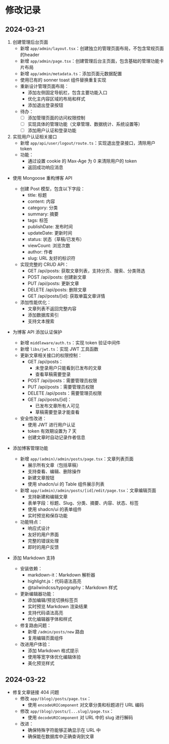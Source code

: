 # 修改记录

## 2024-03-21
1. 创建管理后台页面
   - 新增 `app/admin/layout.tsx`：创建独立的管理页面布局，不包含常规页面的header
   - 新增 `app/admin/page.tsx`：创建管理后台主页面，包含基础的管理功能卡片布局
   - 新增 `app/admin/metadata.ts`：添加页面元数据配置
   - 使用已有的 sonner toast 组件替换重复实现
   - 重新设计管理页面布局：
     - 添加左侧固定导航栏，包含主要功能入口
     - 优化主内容区域的布局和样式
     - 添加退出登录按钮
   - 待办：
     - [ ] 添加管理页面的访问权限控制
     - [ ] 实现具体的管理功能（文章管理、数据统计、系统设置等）
     - [ ] 添加用户认证和登录功能 

2. 实现用户认证相关接口
   - 新增 `app/api/user/logout/route.ts`：实现退出登录接口，清除用户token
   - 功能：
     - 通过设置 cookie 的 Max-Age 为 0 来清除用户的 token
     - 返回成功响应消息 

- 使用 Mongoose 重构博客 API
  - 创建 Post 模型，包含以下字段：
    - title: 标题
    - content: 内容
    - category: 分类
    - summary: 摘要
    - tags: 标签
    - publishDate: 发布时间
    - updateDate: 更新时间
    - status: 状态（草稿/已发布）
    - viewCount: 浏览次数
    - author: 作者
    - slug: URL 友好的标识符
  - 实现完整的 CRUD API：
    - GET /api/posts: 获取文章列表，支持分页、搜索、分类筛选
    - POST /api/posts: 创建新文章
    - PUT /api/posts: 更新文章
    - DELETE /api/posts: 删除文章
    - GET /api/posts/[id]: 获取单篇文章详情
  - 添加性能优化：
    - 文章列表不返回完整内容
    - 添加数据库索引
    - 支持文本搜索 

- 为博客 API 添加认证保护
  - 新增 `middleware/auth.ts`：实现 token 验证中间件
  - 新增 `libs/jwt.ts`：实现 JWT 工具函数
  - 更新文章相关接口的权限控制：
    - GET /api/posts：
      - 未登录用户只能看到已发布的文章
      - 查看草稿需要登录
    - POST /api/posts：需要管理员权限
    - PUT /api/posts：需要管理员权限
    - DELETE /api/posts：需要管理员权限
    - GET /api/posts/[id]：
      - 已发布文章所有人可见
      - 草稿需要登录才能查看
  - 安全性改进：
    - 使用 JWT 进行用户认证
    - token 有效期设置为 7 天
    - 创建文章时自动记录作者信息 

- 添加博客管理功能
  - 新增 `app/(admin)/admin/posts/page.tsx`：文章列表页面
    - 展示所有文章（包括草稿）
    - 支持查看、编辑、删除操作
    - 新建文章按钮
    - 使用 shadcn/ui 的 Table 组件展示列表
  - 新增 `app/(admin)/admin/posts/[id]/edit/page.tsx`：文章编辑页面
    - 支持新建和编辑文章
    - 表单字段：标题、Slug、分类、摘要、内容、状态、标签
    - 使用 shadcn/ui 的表单组件
    - 实时预览和保存功能
  - 功能特点：
    - 响应式设计
    - 友好的用户界面
    - 完整的错误处理
    - 即时的用户反馈 

- 添加 Markdown 支持
  - 安装依赖：
    - markdown-it：Markdown 解析器
    - highlight.js：代码语法高亮
    - @tailwindcss/typography：Markdown 样式
  - 更新编辑器功能：
    - 添加编辑/预览切换标签页
    - 实时预览 Markdown 渲染结果
    - 支持代码语法高亮
    - 优化编辑器字体和样式
  - 修复路由问题：
    - 新增 `/admin/posts/new` 路由
    - 复用编辑页面组件
  - 改进用户体验：
    - 添加 Markdown 格式提示
    - 使用等宽字体优化编辑体验
    - 美化预览样式 

## 2024-03-22
- 修复文章链接 404 问题
  - 修改 `app/(blog)/posts/page.tsx`：
    - 使用 `encodeURIComponent` 对文章分类和标题进行 URL 编码
  - 修改 `app/(blog)/posts/[...slug]/page.tsx`：
    - 使用 `decodeURIComponent` 对 URL 中的 slug 进行解码
  - 改进：
    - 确保特殊字符能够正确显示在 URL 中
    - 确保能在数据库中正确查询到文章 